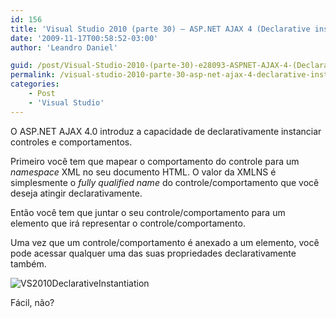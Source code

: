 ```yaml
---
id: 156
title: 'Visual Studio 2010 (parte 30) – ASP.NET AJAX 4 (Declarative instantiation)'
date: '2009-11-17T00:58:52-03:00'
author: 'Leandro Daniel'

guid: /post/Visual-Studio-2010-(parte-30)-e28093-ASPNET-AJAX-4-(Declarative-instantiation).aspx
permalink: /visual-studio-2010-parte-30-asp-net-ajax-4-declarative-instantiation/
categories:
    - Post
    - 'Visual Studio'
---
```


O ASP.NET AJAX 4.0 introduz a capacidade de declarativamente instanciar controles e comportamentos.

Primeiro você tem que mapear o comportamento do controle para um *namespace* XML no seu documento HTML. O valor da XMLNS é simplesmente o *fully qualified name* do controle/comportamento que você deseja atingir declarativamente.

Então você tem que juntar o seu controle/comportamento para um elemento que irá representar o controle/comportamento.

Uma vez que um controle/comportamento é anexado a um elemento, você pode acessar qualquer uma das suas propriedades declarativamente também.

![VS2010DeclarativeInstantiation](http://leandrodaniel.com/pics/WindowsLiveWriter/VisualStudio2010parte40/5E212564/VS2010DeclarativeInstantiation.gif "VS2010DeclarativeInstantiation")

Fácil, não?